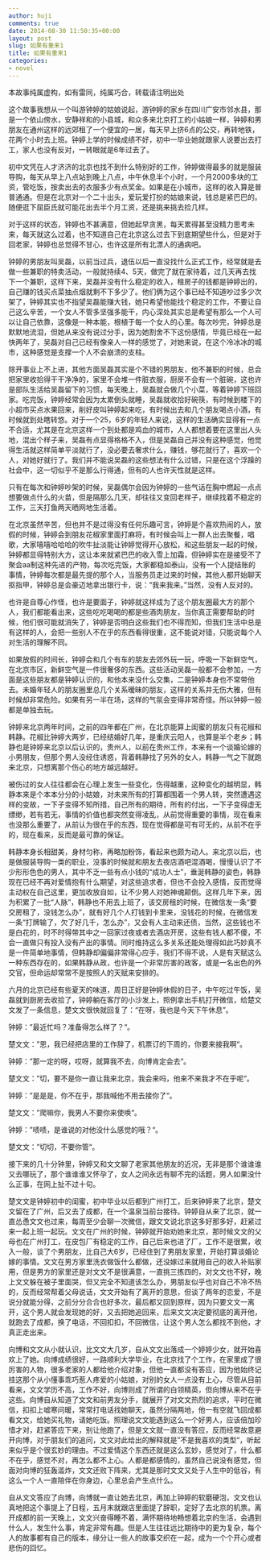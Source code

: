 ```yaml
---
author: huji
comments: true
date: 2014-08-30 11:50:35+00:00
layout: post
slug: 如果有重来1
title: 如果有重来1
categories:
- novel
---
```


本故事纯属虚构，如有雷同，纯属巧合，转载请注明出处


这个故事我想从一个叫游钟婷的姑娘说起，游钟婷的家乡在四川广安市邻水县，那是一个依山傍水，安静祥和的小县城，和众多来北京打工的小姑娘一样，钟婷和男朋友在通州这样的远郊租了一个便宜的一居，每天早上挤6点的公交，再转地铁，花两个小时去上班。钟婷上学的时候成绩不好，初中一毕业她就跟家人说要出去打工，家人也没有反对，一转眼就是6年过去了。


初中文凭在人才济济的北京也找不到什么特别好的工作，钟婷做得最多的就是服装导购，每天从早上八点站到晚上八点，中午休息半个小时，一个月2000多块的工资，管吃饭，按卖出去的衣服多少有点奖金。如果是在小城市，这样的收入算是普普通通。但是在北京对一个二十出头，爱玩爱打扮的姑娘来说，钱总是紧巴巴的。随便逛下屈臣氏就可能花出去半个月工资，还是挑来挑去捡几样。


对于这样的状态，钟婷也不甚满意，但她起早贪黑，每天累得甚至没精力思考未来，每天就这么过着，也不知道自己在北京这么过去下到底期望些什么，但是对于回老家，钟婷也总觉得不甘心，也许这是所有北漂人的通病吧。


钟婷的男朋友叫吴磊，以前当过兵，退伍以后一直没找什么正式工作，经常就是去做一些兼职的特卖活动，一般就持续4、5天，做完了就在家待着，过几天再去找下一个兼职，这样下来，吴磊并没有什么稳定的收入，租房子的钱都是钟婷出的，自己赚的钱买点菜抽点烟就剩不下多少了。他们俩为这个事已经不知道吵过多少次架了，钟婷其实也不指望吴磊能赚大钱，她只希望他能找个稳定的工作，不要让自己这么辛苦，一个女人不管多坚强多能干，内心深处其实总是希望有那么一个人可以让自己依靠，这像是一种本能，根植于每一个女人的心里。每次吵完，钟婷总是默默地流泪，但她从来没有说过分手，因为她割舍不下这份感情，毕竟已经在一起快两年了，吴磊对自己已经有像亲人一样的感觉了，对她来说，在这个冷冰冰的城市，这种感觉是支撑一个人不会崩溃的支柱。


除开事业上不上进，其他方面吴磊其实是个不错的男朋友，他不兼职的时候，总会把家里收拾得干干净净的，家里不会堆一件脏衣服，厨房不会有一个脏碗，这也许是部队生活给吴磊留下的习惯，每天晚上，吴磊就会做几个小菜，等着钟婷下班回家。吃完饭，钟婷经常会因为太累倒头就睡，吴磊就收拾好碗筷，有时候到楼下的小超市买点水果回来，削好皮叫钟婷起来吃，有时候出去和几个朋友喝点小酒，有时候就到处瞎转悠。对于一个25，6岁的年轻人来说，这样的生活确实显得有一点不合适，尤其是在北京这样一个到处都是鸡血的城市，人人都想着要在这里出人头地，混出个样子来，吴磊有点显得格格不入，但是吴磊自己并没有这种感觉，他觉得生活就这样简单平淡就行了，没必要去奢求什么，赚钱，够花就行了，喜欢一个人，对她好就行了。我们并不能说吴磊的这些想法有什么过错，只是在这个浮躁的社会中，这一切似乎不是那么行得通，但有的人也许天性就是这样。


只有在每次和钟婷吵架的时候，吴磊偶尔会因为钟婷的一些气话在胸中燃起一点点想要做点什么的火苗，但是隔那么几天，却往往又变回老样子，继续找着不稳定的工作，三天打鱼两天晒网地生活着。


在北京虽然辛苦，但也并不是过得没有任何乐趣可言，钟婷是个喜欢热闹的人，放假的时候，钟婷会到朋友花椒家里面打麻将，有时候会叫上一群人出去聚餐，唱歌，大家嘻嘻哈哈哈的吹牛扯淡能让钟婷觉得开心放松，和这些朋友一起的时候，钟婷都显得特别大方，这让本来就紧巴巴的收入雪上加霜，但钟婷实在是接受不了聚会aa制这种先进的产物，每次吃完饭，大家都稳如泰山，没有一个人提结账的事情，钟婷每次都是最先提的那个人，当服务员走过来的时候，其他人都开始聊天抠指甲，钟婷总是会豪迈地拿出银行卡，说：“我来我来。”当然，没有人反对的。


也许是自尊心作怪，也许是要面子，钟婷就这样成为了这个朋友圈最大方的那个人，我们都能看出来，这些吃吃喝喝的都是些酒肉朋友，当你真正需要帮助的时候，他们很可能就消失了，钟婷是否明白这些我们也不得而知，但我们生活中总是有这样的人，会把一些别人不在乎的东西看得很重，这不能说对错，只能说每个人对生活的理解不同。


如果放假的时间长，钟婷会和几个有车的朋友去郊外玩一玩，呼吸一下新鲜空气，在北京市区，新鲜空气是一件很奢侈的东西。这些活动吴磊一般都不会参加，一方面是这些朋友都是钟婷认识的，和他本来没什么交集，二是钟婷本身也不常带他去。未婚年轻人的朋友圈里总几个关系暧昧的朋友，这样的关系并无伤大雅，但有时候却非常危险。如果有另一半在场，这样的气氛会变得非常奇怪。所以钟婷一般都是单独去玩。


钟婷来北京两年时间，之前的四年都在广州，在北京能算上闺蜜的朋友只有花椒和韩静。花椒比钟婷大两岁，已经结婚好几年，是重庆云阳人，也算是半个老乡；韩静也是钟婷来北京以后认识的，贵州人，以前在贵州工作，本来有一个谈婚论嫁的小男朋友，但那个男人没经住诱惑，背着韩静找了另外的女人，韩静一气之下就跑来北京，只想离那个伤心的地方越远越好。


被伤过的女人往往都会在心理上发生一些变化，伤得越重，这种变化的越明显，韩静本来是个本本分分的小姑娘，对未来所有的打算都围着一个男人转，突然遭遇这样的变故，一下子变得不知所措，自己所有的期待，所有的付出，一下子变得虚无缥缈，若有若无，事情的价值也都突然变得凌乱，从前觉得重要的事情，现在看来也没那么重要了，从前认为很在乎的东西，现在觉得都是可有可无的，从前不在乎的，现在看来，反而是最可靠的保证。


韩静本身长相甜美，身材匀称，再略加粉饰，看起来也颇为动人。来北京以后，也是做服装导购一类的职业，没事的时候就和朋友去夜店酒吧混酒喝，慢慢认识了不少形形色色的男人，其中不乏一些有点小钱的“成功人士”，垂涎韩静的姿色，韩静现在已经不再对爱情抱有什么期望，对这些追求者，但也不会投入感情，反而觉得主动权在自己这里，更加收放自如，让不少男人对她神魂颠倒。这样几年下来，因为积累了一批“人脉”，韩静也不用去上班了，该交房租的时候，在微信发一条“要交房租了，没钱怎么办”，就有好几个人打钱到卡里来，没钱花的时候，在微信发一条“打牌输了，欠了好几千，怎么办”，又会有人主动来还债，当然，这些钱也不是白花的，时不时得带其中之一回家过夜或者去酒店开房，这些有钱人都不傻，不会一直做只有投入没有产出的事情。同时维持这么多关系还能处理得如此巧妙真不是一件简单地事情，但韩静却偏偏非常得心应手，我们不得不说，人是有天赋这么一种东西存在的，如果韩静从政，也许是一个非常厉害的政客，或是一名出色的外交官，但命运却常常不是按照人的天赋来安排的。


六月的北京已经有些夏天的味道，周日正好是钟婷休假的日子，中午吃过午饭，吴磊就到厨房去收拾了，钟婷躺在客厅的小沙发上，照例拿出手机打开微信，给楚文文发了一条信息，楚文文很快就回复了：“在呀，我也是今天下午休息”。


钟婷：”最近忙吗？准备得怎么样了？“。


楚文文：”恩，我已经把店里的工作辞了，机票订的下周的，你要来接我啊“。


钟婷：”那一定的呀，哎呀，就算我不去，向博肯定会去“。


楚文文：”切，要不是你一直让我来北京，我会来吗，他来不来我才不在乎呢“。


钟婷：”是是是，你不在乎，那我喊他不用去接你了“。


楚文文：”爬嘛你，我男人不要你来使唤“。


钟婷：”啧啧，是谁说的对他没什么感觉的哦？“。


楚文文：”切切，不要你管“。


接下来的几十分钟里，钟婷又和文文聊了老家其他朋友的近况，无非是那个谁谁谁又去哪玩了，那个谁谁谁又怀孕了，女人之间永远有聊不完的话题，男人如果没什么正事，在网上扯不过十句。


楚文文是钟婷初中的闺蜜，初中毕业以后都到广州打工，后来钟婷来了北京，楚文文留在了广州，后又去了成都，在一个温泉当前台接待。钟婷自从来了北京，就一直怂恿文文也过来，每周至少会聊一次微信，跟文文说北京这多好那多好，赶紧过来一起上班一起玩。文文在广州的时候，钟婷就开始劝她来北京，那时候文文的父母也在广州打工，在皮包厂有稳定的工作，自己后来也进了厂，工作不是很累，收入一般，谈了个男朋友，比自己大6岁，已经住到了男朋友家里，开始打算谈婚论嫁的事情。文文在男方家里洗衣做饭什么都做，还没嫁过来就用自己的收入补贴家用，但是男方的家里还是对文文不是很满意，一直挑三拣四的，对文文也不好，晚上文文躲在被子里面哭，但又完全不知道该怎么办，男朋友似乎也对自己不冷不热的，反而经常帮着父母说话，文文开始有了离开的意思，但谈了两年的恋爱，不是说分就能分得，之前分分合合也好多次，最后都又回到原样，因为只要文文一离开，这个男人就会发现她的好，又去把她追回来，后来文文决定要彻底的离开他，就跑去了成都，换了电话，不回扣扣，不回微信，让这个男人怎么都找不到他，才真正走出来。


向博和文文从小就认识，比文文大几岁，自从文文出落成一个婷婷少女，就开始喜欢上了她。向博成绩很好，一路顺利大学毕业，在北京找了个工作，在家里成了很厉害的人物，很多老家的人都给他介绍对象，但他一直都没有答应，因为他始终记挂这那个从小懂事乖巧惹人疼爱的小姑娘，对别的女人一点没有上心，尽管从目前看来，文文学历不高，工作不好，向博则成了所谓的白领精英，但向博从来不在乎这些。向博自从知道了文文和前男友分手，就展开了对文文热烈的追求，平时在微信，扣扣上嘘寒问暖，常常打电话找她聊天，虽然分隔两地，他一有空就飞回成都看文文，给她买礼物，请她吃饭。照理说文文能遇到这么一个好男人，应该倍加珍惜才对，赶紧答应下来，别让他跑了，但是文文就一直没有答应，反而经常故意避开向博，对于朋友们的追问，文文对此给出的解释就是”不是我喜欢的类型“，听起来似乎是个很玄妙的理由。不过爱情这个东西还就是这么玄妙，感觉对了，什么都不在乎，感觉不对，再怎么都不上心。人都是都感情的，虽然自己说没有感觉，但面对向博的狂轰滥炸，文文还败下阵来，尤其是那时文文又处于人生中的低谷，有这么一个人一直陪伴在你身边，心里总会产生点什么。


自从文文答应了向博，向博就一直让她去北京，再加上钟婷的软磨硬泡，文文也认真地把这个事提上了日程，五月末就跟店里面提了辞职，定好了去北京的机票。离开成都的前一天晚上，文文兴奋得睡不着，满怀期待地畅想着北京的生活，会遇到什么人，发生什么事，肯定非常有趣。但是人生往往远比期待中的更为复杂，每个人的故事都有自己的版本，缘分让一些人的故事交织在一起，成为一个个开心或者悲伤的回忆。